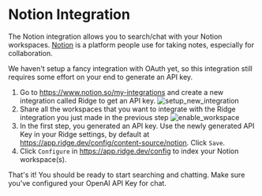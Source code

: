 # Notion Integration

The Notion integration allows you to search/chat with your Notion workspaces. [Notion](https://notion.so/) is a platform people use for taking notes, especially for collaboration.

We haven't setup a fancy integration with OAuth yet, so this integration still requires some effort on your end to generate an API key.

1. Go to https://www.notion.so/my-integrations and create a new integration called Ridge to get an API key.
![setup_new_integration](https://github.com/ridge-ai/ridge/assets/65192171/b056e057-d4dc-47dc-aad3-57b59a22c68b)
3. Share all the workspaces that you want to integrate with the Ridge integration you just made in the previous step
![enable_workspace](https://github.com/ridge-ai/ridge/assets/65192171/98290303-b5b8-4cb0-b32c-f68c6923a3d0)
4. In the first step, you generated an API key. Use the newly generated API Key in your Ridge settings, by default at https://app.ridge.dev/config/content-source/notion. Click `Save`.
5. Click `Configure` in https://app.ridge.dev/config to index your Notion workspace(s).

That's it! You should be ready to start searching and chatting. Make sure you've configured your OpenAI API Key for chat.
